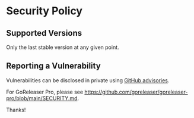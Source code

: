# Security Policy

## Supported Versions

Only the last stable version at any given point.

## Reporting a Vulnerability

Vulnerabilities can be disclosed in private using
[GitHub advisories](https://github.com/goreleaser/goreleaser/security).

For GoReleaser Pro, please see https://github.com/goreleaser/goreleaser-pro/blob/main/SECURITY.md.

Thanks!
